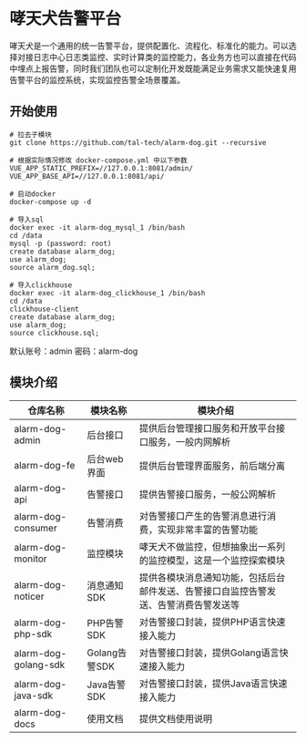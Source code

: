 # 哮天犬告警平台

哮天犬是一个通用的统一告警平台，提供配置化、流程化、标准化的能力。可以选择对接日志中心日志类监控、实时计算类的监控能力，各业务方也可以直接在代码中埋点上报告警，同时我们团队也可以定制化开发既能满足业务需求又能快速复用告警平台的监控系统，实现监控告警全场景覆盖。

## 开始使用

```
# 拉去子模块
git clone https://github.com/tal-tech/alarm-dog.git --recursive

# 根据实际情况修改 docker-compose.yml 中以下参数
VUE_APP_STATIC_PREFIX=//127.0.0.1:8081/admin/
VUE_APP_BASE_API=//127.0.0.1:8081/api/

# 启动docker
docker-compose up -d

# 导入sql
docker exec -it alarm-dog_mysql_1 /bin/bash
cd /data
mysql -p (password: root)
create database alarm_dog;
use alarm_dog;
source alarm_dog.sql;

# 导入clickhouse
docker exec -it alarm-dog_clickhouse_1 /bin/bash
cd /data
clickhouse-client
create database alarm_dog;
use alarm_dog;
source clickhouse.sql;
```

默认账号：admin 密码：alarm-dog

## 模块介绍

仓库名称 | 模块名称 | 模块介绍
--- | --- | ---
alarm-dog-admin | 后台接口 | 提供后台管理接口服务和开放平台接口服务，一般内网解析
alarm-dog-fe | 后台web界面 | 提供后台管理界面服务，前后端分离
alarm-dog-api | 告警接口 | 提供告警接口服务，一般公网解析
alarm-dog-consumer | 告警消费 | 对告警接口产生的告警消息进行消费，实现非常丰富的告警功能
alarm-dog-monitor | 监控模块 | 哮天犬不做监控，但想抽象出一系列的监控模型，这是一个监控探索模块
alarm-dog-noticer | 消息通知SDK | 提供各模块消息通知功能，包括后台邮件发送、告警接口自监控告警发送、告警消费告警发送等
alarm-dog-php-sdk | PHP告警SDK | 对告警接口封装，提供PHP语言快速接入能力
alarm-dog-golang-sdk | Golang告警SDK | 对告警接口封装，提供Golang语言快速接入能力
alarm-dog-java-sdk | Java告警SDK | 对告警接口封装，提供Java语言快速接入能力
alarm-dog-docs | 使用文档 | 提供文档使用说明
